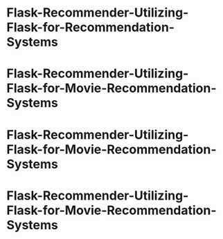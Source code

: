 # Flask-Recommender-Utilizing-Flask-for-Recommendation-Systems
# Flask-Recommender-Utilizing-Flask-for-Movie-Recommendation-Systems
# Flask-Recommender-Utilizing-Flask-for-Movie-Recommendation-Systems
# Flask-Recommender-Utilizing-Flask-for-Movie-Recommendation-Systems
